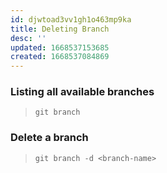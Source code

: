 ```yaml
---
id: djwtoad3vv1gh1o463mp9ka
title: Deleting Branch
desc: ''
updated: 1668537153685
created: 1668537084869
---
```


### Listing all available branches  

> `git branch`  

### Delete a branch  

> `git branch -d <branch-name>`  